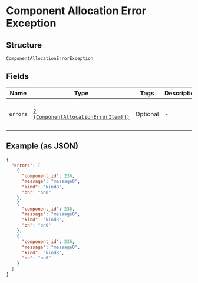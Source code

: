 
# Component Allocation Error Exception

## Structure

`ComponentAllocationErrorException`

## Fields

| Name | Type | Tags | Description | Getter | Setter |
|  --- | --- | --- | --- | --- | --- |
| `errors` | [`?(ComponentAllocationErrorItem[])`](../../doc/models/component-allocation-error-item.md) | Optional | - | getErrors(): ?array | setErrors(?array errors): void |

## Example (as JSON)

```json
{
  "errors": [
    {
      "component_id": 236,
      "message": "message0",
      "kind": "kind8",
      "on": "on0"
    },
    {
      "component_id": 236,
      "message": "message0",
      "kind": "kind8",
      "on": "on0"
    },
    {
      "component_id": 236,
      "message": "message0",
      "kind": "kind8",
      "on": "on0"
    }
  ]
}
```

